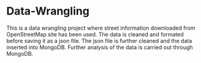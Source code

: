 # Data-Wrangling

This is a data wrangling project where street information downloaded from OpenStreetMap site has been used. 
The data is cleaned and formated before saving it as a json file. The json file is further cleaned and the data 
inserted into MongoDB. Further analysis of the data is carried out through MongoDB.
